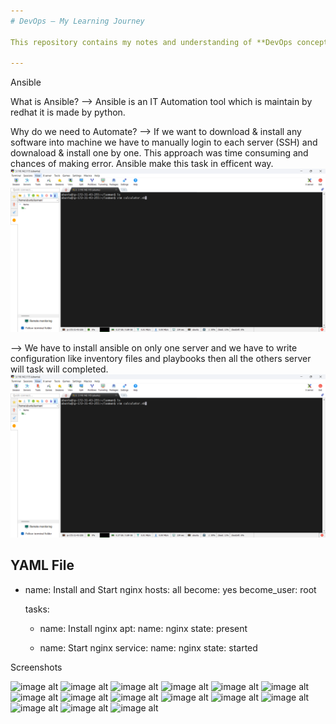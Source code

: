 ```yaml
---
# DevOps – My Learning Journey

This repository contains my notes and understanding of **DevOps concepts**.

---
```


Ansible 

What is Ansible?
--> Ansible is an IT Automation tool which is maintain by redhat it is made by python.

Why do we need to Automate?
--> If we want to download & install any software into machine we have to manually login to each server (SSH) and downaload & install one by one. This approach was time consuming and chances of making error.
    Ansible make this task in efficent way.
    ![image alt](https://github.com/adhikarilaxman/DevOps-Journey/blob/4c72efed99934375abfde685473e64eb0adb580e/Day15/Day%2015%2001.png)

--> We have to install ansible on only one server and we have to write configuration like inventory files and playbooks then all the others server will task will completed.
![image alt](https://github.com/adhikarilaxman/DevOps-Journey/blob/4c72efed99934375abfde685473e64eb0adb580e/Day15/Day%2015%2001.png)


YAML File 
---
- name: Install and Start nginx
  hosts: all
  become: yes
  become_user: root

  tasks:
    - name: Install nginx
      apt:
        name: nginx
        state: present

    - name: Start nginx
      service:
        name: nginx
        state: started



Screenshots 

![image alt]()
![image alt]()
![image alt]()
![image alt]()
![image alt]()
![image alt]()
![image alt]()
![image alt]()
![image alt]()
![image alt]()
![image alt]()
![image alt]()
![image alt]()
![image alt]()
![image alt]()

